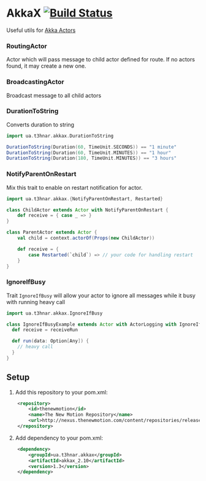 # AkkaX [![Build Status](https://secure.travis-ci.org/t3hnar/akkax.png)](http://travis-ci.org/t3hnar/akkax)

Useful utils for [Akka Actors](http://http://akka.io)

### RoutingActor
Actor which will pass message to child actor defined for route. If no actors found, it may create a new one.

### BroadcastingActor
Broadcast message to all child actors

### DurationToString
Converts duration to string

```scala
import ua.t3hnar.akkax.DurationToString

DurationToString(Duration(60, TimeUnit.SECONDS)) == "1 minute"
DurationToString(Duration(60, TimeUnit.MINUTES)) == "1 hour"
DurationToString(Duration(180, TimeUnit.MINUTES)) == "3 hours"
```

### NotifyParentOnRestart
Mix this trait to enable on restart notification for actor.

```scala
import ua.t3hnar.akkax.{NotifyParentOnRestart, Restarted}

class ChildActor extends Actor with NotifyParentOnRestart {
    def receive = { case _ => }
}

class ParentActor extends Actor {
    val child = context.actorOf(Props(new ChildActor))

    def receive = {
        case Restarted(`child`) => // your code for handling restart
    }
}
```

### IgnoreIfBusy
Trait `IgnoreIfBusy` will allow your actor to ignore all messages while it busy with running heavy call

```scala
import ua.t3hnar.akkax.IgnoreIfBusy

class IgnoreIfBusyExample extends Actor with ActorLogging with IgnoreIfBusy {
  def receive = receiveRun

  def run(data: Option[Any]) {
    // heavy call
  }
}
```

## Setup

1. Add this repository to your pom.xml:
```xml
    <repository>
        <id>thenewmotion</id>
        <name>The New Motion Repository</name>
        <url>http://nexus.thenewmotion.com/content/repositories/releases-public</url>
    </repository>
```

2. Add dependency to your pom.xml:
```xml
    <dependency>
        <groupId>ua.t3hnar.akkax</groupId>
        <artifactId>akkax_2.10</artifactId>
        <version>1.3</version>
    </dependency>
```